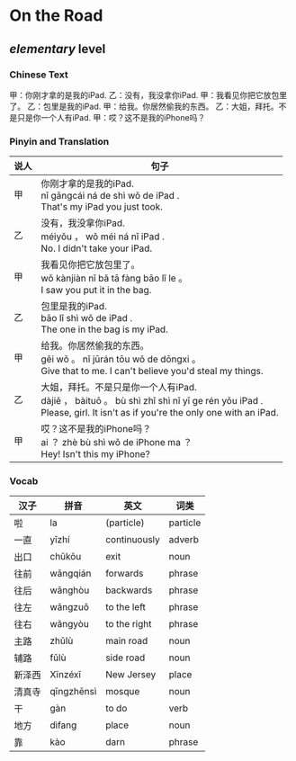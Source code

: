 # On the Road
## *elementary* level

### Chinese Text
甲：你刚才拿的是我的iPad.
乙：没有，我没拿你iPad.
甲：我看见你把它放包里了。
乙：包里是我的iPad.
甲：给我。你居然偷我的东西。
乙：大姐，拜托。不是只是你一个人有iPad.
甲：哎？这不是我的iPhone吗？

### Pinyin and Translation
|说人|句子|
|----|----|
|甲|你刚才拿的是我的iPad.<br />nǐ gāngcái ná de shì wǒ de iPad .<br />That's my iPad you just took.|
|乙|没有，我没拿你iPad.<br />méiyǒu ， wǒ méi ná nǐ iPad .<br />No. I didn't take your iPad.|
|甲|我看见你把它放包里了。<br />wǒ kànjiàn nǐ bǎ tā fàng bāo lǐ le 。<br />I saw you put it in the bag.|
|乙|包里是我的iPad.<br />bāo lǐ shì wǒ de iPad .<br />The one in the bag is my iPad.|
|甲|给我。你居然偷我的东西。<br />gěi wǒ 。 nǐ jūrán tōu wǒ de dōngxi 。<br />Give that to me. I can't believe you'd steal my things.|
|乙|大姐，拜托。不是只是你一个人有iPad.<br />dàjiě ， bàituō 。 bù shì zhǐ shì nǐ yī ge rén yǒu iPad .<br />Please, girl. It isn't as if you're the only one with an iPad.|
|甲|哎？这不是我的iPhone吗？<br />ai ？ zhè bù shì wǒ de iPhone ma ？<br />Hey! Isn't this my iPhone?|
### Vocab
|汉子|拼音|英文|词类|
|----|----|----|----|
|啦|la|(particle)|particle|
|一直|yīzhí|continuously|adverb|
|出口|chūkǒu|exit|noun|
|往前|wǎngqián|forwards|phrase|
|往后|wǎnghòu|backwards|phrase|
|往左|wǎngzuǒ|to the left|phrase|
|往右|wǎngyòu|to the right|phrase|
|主路|zhǔlù|main road|noun|
|辅路|fǔlù|side road|noun|
|新泽西|Xīnzéxī|New Jersey|place|
|清真寺|qīngzhēnsì|mosque|noun|
|干|gàn|to do|verb|
|地方|dìfang|place|noun|
|靠|kào|darn|phrase|